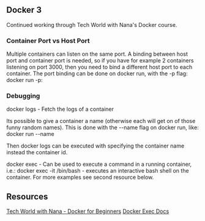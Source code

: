 ## Docker 3
Continued working through Tech World with Nana's Docker course.

### Container Port vs Host Port
Multiple containers can listen on the same port. A binding between host port and
container port is needed, so if you have for example 2 containers listening on
port 3000, then you need to bind a different host port to each container.
The port binding can be done on docker run, with the -p flag:
docker run -p<host-port>:<container-port> <image-name>

### Debugging
docker logs <container-id> - Fetch the logs of a container 

Its possible to give a container a name (otherwise each will get on of those funny random names).
This is done with the --name flag on docker run, like:
docker run --name <my-container-name> <image-name>

Then docker logs can be executed with specifying the container name instead the container id.

docker exec - Can be used to execute a command in a running container, i.e.:
docker exec -it <container-name> /bin/bash - executes an interactive bash shell on the container.
For more examples see second resource below.

## Resources
[Tech World with Nana - Docker for Beginners](https://www.youtube.com/watch?v=3c-iBn73dDE)
[Docker Exec Docs](https://docs.docker.com/engine/reference/commandline/exec/)
